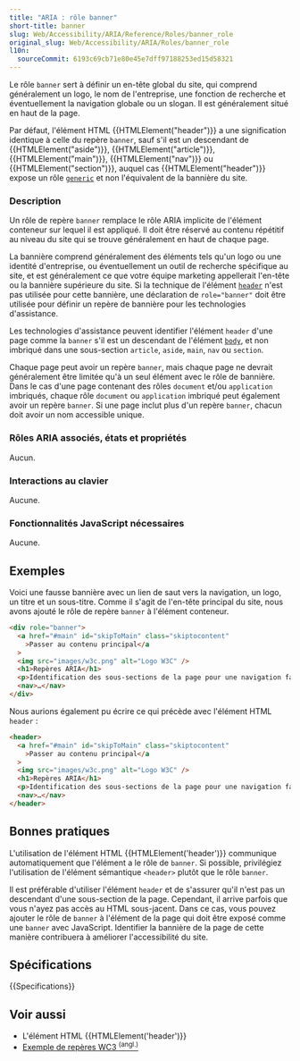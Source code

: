```yaml
---
title: "ARIA : rôle banner"
short-title: banner
slug: Web/Accessibility/ARIA/Reference/Roles/banner_role
original_slug: Web/Accessibility/ARIA/Roles/banner_role
l10n:
  sourceCommit: 6193c69cb71e80e45e7dff97188253ed15d58321
---
```


Le rôle `banner` sert à définir un en-tête global du site, qui comprend généralement un logo, le nom de l'entreprise, une fonction de recherche et éventuellement la navigation globale ou un slogan. Il est généralement situé en haut de la page.

Par défaut, l'élément HTML {{HTMLElement("header")}} a une signification identique à celle du repère `banner`, sauf s'il est un descendant de {{HTMLElement("aside")}}, {{HTMLElement("article")}}, {{HTMLElement("main")}}, {{HTMLElement("nav")}} ou {{HTMLElement("section")}}, auquel cas {{HTMLElement("header")}} expose un rôle [`generic`](/fr/docs/Web/Accessibility/ARIA/Reference/Roles/generic_role) et non l'équivalent de la bannière du site.

### Description

Un rôle de repère `banner` remplace le rôle ARIA implicite de l'élément conteneur sur lequel il est appliqué. Il doit être réservé au contenu répétitif au niveau du site qui se trouve généralement en haut de chaque page.

La bannière comprend généralement des éléments tels qu'un logo ou une identité d'entreprise, ou éventuellement un outil de recherche spécifique au site, et est généralement ce que votre équipe marketing appellerait l'en-tête ou la bannière supérieure du site. Si la technique de l'élément [`header`](/fr/docs/Web/HTML/Reference/Elements/header) n'est pas utilisée pour cette bannière, une déclaration de `role="banner"` doit être utilisée pour définir un repère de bannière pour les technologies d'assistance.

Les technologies d'assistance peuvent identifier l'élément `header` d'une page comme la `banner` s'il est un descendant de l'élément [`body`](/fr/docs/Web/HTML/Reference/Elements/body), et non imbriqué dans une sous-section `article`, `aside`, `main`, `nav` ou `section`.

Chaque page peut avoir un repère `banner`, mais chaque page ne devrait généralement être limitée qu'à un seul élément avec le rôle de bannière. Dans le cas d'une page contenant des rôles `document` et/ou `application` imbriqués, chaque rôle `document` ou `application` imbriqué peut également avoir un repère `banner`. Si une page inclut plus d'un repère `banner`, chacun doit avoir un nom accessible unique.

### Rôles ARIA associés, états et propriétés

Aucun.

### Interactions au clavier

Aucune.

### Fonctionnalités JavaScript nécessaires

Aucune.

## Exemples

Voici une fausse bannière avec un lien de saut vers la navigation, un logo, un titre et un sous-titre. Comme il s'agit de l'en-tête principal du site, nous avons ajouté le rôle de repère `banner` à l'élément conteneur.

```html
<div role="banner">
  <a href="#main" id="skipToMain" class="skiptocontent"
    >Passer au contenu principal</a
  >
  <img src="images/w3c.png" alt="Logo W3C" />
  <h1>Repères ARIA</h1>
  <p>Identification des sous-sections de la page pour une navigation facile</p>
  <nav>…</nav>
</div>
```

Nous aurions également pu écrire ce qui précède avec l'élément HTML `header`&nbsp;:

```html
<header>
  <a href="#main" id="skipToMain" class="skiptocontent"
    >Passer au contenu principal</a
  >
  <img src="images/w3c.png" alt="Logo W3C" />
  <h1>Repères ARIA</h1>
  <p>Identification des sous-sections de la page pour une navigation facile</p>
  <nav>…</nav>
</header>
```

## Bonnes pratiques

L'utilisation de l'élément HTML {{HTMLElement('header')}} communique automatiquement que l'élément a le rôle de `banner`. Si possible, privilégiez l'utilisation de l'élément sémantique `<header>` plutôt que le rôle `banner`.

Il est préférable d'utiliser l'élément `header` et de s'assurer qu'il n'est pas un descendant d'une sous-section de la page. Cependant, il arrive parfois que vous n'ayez pas accès au HTML sous-jacent. Dans ce cas, vous pouvez ajouter le rôle de `banner` à l'élément de la page qui doit être exposé comme une `banner` avec JavaScript. Identifier la bannière de la page de cette manière contribuera à améliorer l'accessibilité du site.

## Spécifications

{{Specifications}}

## Voir aussi

- L'élément HTML {{HTMLElement('header')}}
- [Exemple de repères WC3 <sup>(angl.)</sup>](https://www.w3.org/WAI/ARIA/apg/patterns/landmarks/examples/banner.html)
